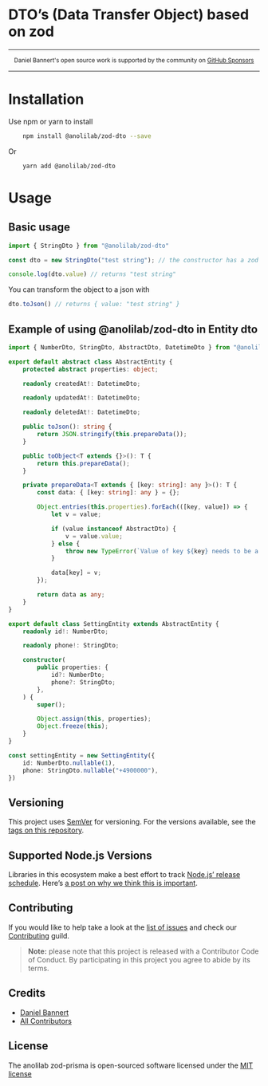 # DTO’s (Data Transfer Object) based on zod

---

<div align="center">
    <p>
        <sup>
            Daniel Bannert's open source work is supported by the community on <a href="https://github.com/sponsors/prisis">GitHub Sponsors</a>
        </sup>
    </p>
</div>

---

# Installation

Use npm or yarn to install

```bash
    npm install @anolilab/zod-dto --save
```

Or

```bash
    yarn add @anolilab/zod-dto
```

# Usage

## Basic usage

```js
import { StringDto } from "@anolilab/zod-dto"

const dto = new StringDto("test string"); // the constructor has a zod validator

console.log(dto.value) // returns "test string"
```

You can transform the object to a json with
```js
dto.toJson() // returns { value: "test string" }
```

## Example of using @anolilab/zod-dto in Entity dto

```ts
import { NumberDto, StringDto, AbstractDto, DatetimeDto } from "@anolilab/zod-dto";

export default abstract class AbstractEntity {
    protected abstract properties: object;

    readonly createdAt!: DatetimeDto;

    readonly updatedAt!: DatetimeDto;

    readonly deletedAt!: DatetimeDto;

    public toJson(): string {
        return JSON.stringify(this.prepareData());
    }

    public toObject<T extends {}>(): T {
        return this.prepareData();
    }

    private prepareData<T extends { [key: string]: any }>(): T {
        const data: { [key: string]: any } = {};

        Object.entries(this.properties).forEach(([key, value]) => {
            let v = value;

            if (value instanceof AbstractDto) {
                v = value.value;
            } else {
                throw new TypeError(`Value of key ${key} needs to be a class that extends AbstractDto.`);
            }

            data[key] = v;
        });

        return data as any;
    }
}

export default class SettingEntity extends AbstractEntity {
    readonly id!: NumberDto;

    readonly phone!: StringDto;

    constructor(
        public properties: {
            id?: NumberDto;
            phone?: StringDto;
        },
    ) {
        super();

        Object.assign(this, properties);
        Object.freeze(this);
    }
}

const settingEntity = new SettingEntity({
    id: NumberDto.nullable(1),
    phone: StringDto.nullable("+4900000"),
})
```

## Versioning

This project uses [SemVer](https://semver.org/) for versioning. For the versions available, see the [tags on this repository](https://github.com/anolilab/zod-prisma/tags).

## Supported Node.js Versions

Libraries in this ecosystem make a best effort to track
[Node.js’ release schedule](https://nodejs.org/en/about/releases/). Here’s [a
post on why we think this is important](https://medium.com/the-node-js-collection/maintainers-should-consider-following-node-js-release-schedule-ab08ed4de71a).

Contributing
------------

If you would like to help take a look at the [list of issues](https://github.com/anolilab/zod-prisma/issues) and check our [Contributing](.github/CONTRIBUTING.md) guild.

> **Note:** please note that this project is released with a Contributor Code of Conduct. By participating in this project you agree to abide by its terms.

Credits
-------------

- [Daniel Bannert](https://github.com/prisis)
- [All Contributors](https://github.com/anolilab/zod-prisma/graphs/contributors)

License
-------------

The anolilab zod-prisma is open-sourced software licensed under the [MIT license](https://opensource.org/licenses/MIT)

